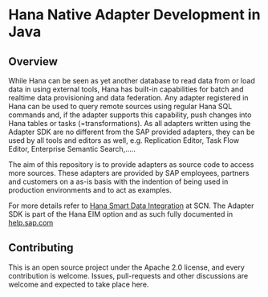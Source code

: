 # Hana Native Adapter Development in Java

## Overview

While Hana can be seen as yet another database to read data from or load data in using external tools, Hana has built-in capabilities for batch and realtime data provisioning and data federation.
Any adapter registered in Hana can be used to query remote sources using regular Hana SQL commands and, if the adapter supports this capability, push changes into Hana tables or tasks (=transformations). As all adapters written using the Adapter SDK are no different from the SAP provided adapters, they can be used by all tools and editors as well, e.g. Replication Editor, Task Flow Editor, Enterprise Semantic Search,.....

The aim of this repository is to provide adapters as source code to access more sources. These adapters are provided by SAP employees, partners and customers on a as-is basis with the indention of being used in production environments and to act as examples.

For more details refer to [Hana Smart Data Integration](http://scn.sap.com/community/developer-center/hana/blog/2014/12/08/hana-sps09-smart-data-integration--adapters) at SCN.
The Adapter SDK is part of the Hana EIM option and as such fully documented in [help.sap.com](http://help.sap.com/saphelp_hana_options_eim/helpdata/en/d4/b02f02b92a4242a57a6d1a9b84ea7c/content.htm?current_toc=/en/8f/e39f672f4542ada5ff9d821b296efa/plain.htm&show_children=true)


## Contributing

This is an open source project under the Apache 2.0 license, and every contribution is welcome. Issues, pull-requests and other discussions are welcome and expected to take place here. 

